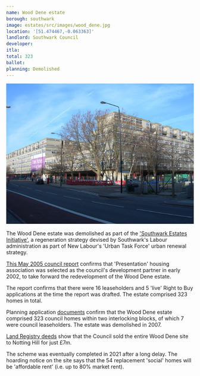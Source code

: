 ```yaml
---
name: Wood Dene estate 
borough: southwark
image: estates/src/images/wood_dene.jpg
location: '[51.474467,-0.063363]'
landlord: Southwark Council
developer:
itla:
total: 323
ballot:
planning: Demolished
---
```

![wood dene estate](../estates/src/images/wood_dene.jpg)

The Wood Dene estate was demolished as part of the ['Southwark Estates Initiative'](https://embed.verite.co/timeline/?source=0Aprl6XcACewydEhRaWFOLVBfUjBSVW1HUGVZNEhGeFE&font=Bevan-PotanoSans&maptype=toner&lang=en&hash_bookmark=true&start_zoom_adjust=2&height=650#1), a regeneration strategy devised by Southwark's Labour administration as part of New Labour's 'Urban Task Force' urban renewal strategy. 

[This May 2005 council report](https://moderngov.southwark.gov.uk/Data/Executive/20050523/Agenda/Item%2011%20-%20Wooddene%20EstateRegeneration%20-%20Update.pdf) confirms that 'Presentation' housing association was selected as the council's development partner in early 2002, to take forward the redevelopment of the Wood Dene estate. 

The report confirms that there were 16 leaseholders and 5 'live' Right to Buy applications at the time the report was drafted. The estate comprised 323 homes in total.


Planning application [documents](https://moderngov.southwark.gov.uk/documents/s38968/Report.pdf) confirm that the Wood Dene estate comprised 323 council homes within two interlocking blocks, of which 7 were council leaseholders. The estate was demolished in 2007. 


[Land Registry deeds](https://crappistmartin.github.io/images/LRegisterWoodDene.pdf) show that the Council sold the entire Wood Dene site to Notting Hill for just £7m. 

The scheme was eventually completed in 2021 after a long delay. The hoarding notice on the site says that the 54 replacement 'social' homes will be 'affordable rent' (i.e. up to 80% market rent).